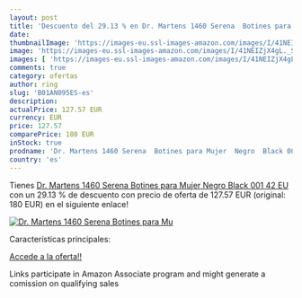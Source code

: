 ```yaml
---
layout: post
title: 'Descuento del 29.13 % en Dr. Martens 1460 Serena  Botines para Mu'
date: 
thumbnailImage: 'https://images-eu.ssl-images-amazon.com/images/I/41NEIZjX4gL._SL200_.jpg'
image: 'https://images-eu.ssl-images-amazon.com/images/I/41NEIZjX4gL._SL200_.jpg'
images: [ 'https://images-eu.ssl-images-amazon.com/images/I/41NEIZjX4gL._SL200_.jpg' ]
comments: true
category: ofertas
author: ring
slug: 'B01AN095ES-es'
description:
actualPrice: 127.57 EUR
currency: EUR
price: 127.57
comparePrice: 180 EUR
inStock: true
prodname: 'Dr. Martens 1460 Serena  Botines para Mujer  Negro  Black 001   42 EU'
country: 'es'
---
```


Tienes [Dr. Martens 1460 Serena  Botines para Mujer  Negro  Black 001   42 EU](https://www.amazon.es/dp/B01AN095ES/?tag=tolees-21) con un 29.13 % de descuento con precio de oferta de 127.57 EUR (original: 180 EUR) en el siguiente enlace!

[![Dr. Martens 1460 Serena  Botines para Mu](https://images-eu.ssl-images-amazon.com/images/I/41NEIZjX4gL._SL200_.jpg)](https://www.amazon.es/dp/B01AN095ES/?tag=tolees-21)

Características principales:


[Accede a la oferta!!](https://www.amazon.es/dp/B01AN095ES/?tag=tolees-21)

Links participate in Amazon Associate program and might generate a comission on qualifying sales


